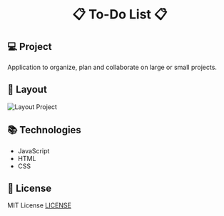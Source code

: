 <h1 align="center">📋 To-Do List 📋</h1>

## 💻 Project
Application to organize, plan and collaborate on large or small projects.

## 🎨 Layout

![Layout Project]()

## 📚 Technologies

* JavaScript
* HTML
* CSS

## 📃 License

MIT License [LICENSE](https://github.com/FelipeHonoratoo/name-list/blob/master/LICENSE)